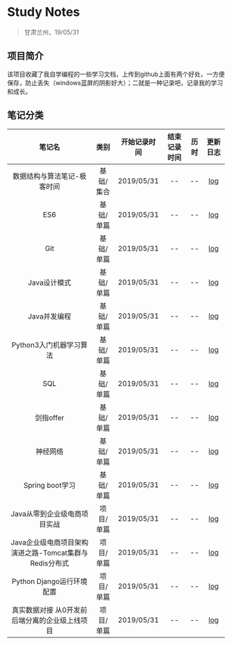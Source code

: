 # Study Notes

> 甘肃兰州，19/05/31

## 项目简介

该项目收藏了我自学编程的一些学习文档，上传到github上面有两个好处，一方便保存，防止丢失（windows蓝屏的阴影好大）；二就是一种记录吧，记录我的学习和成长。

## 笔记分类

| 笔记名 | 类别 | 开始记录时间 | 结束记录时间 | 历时 | 更新日志 |
| :------: | :----: | :------------: | :------------: | :----: | :--------: |
| 数据结构与算法笔记-极客时间 | 基础/集合 | 2019/05/31 | --   | --   | [log]() |
| ES6 | 基础/单篇 | 2019/05/31 | --   | --   | [log]() |
| Git | 基础/单篇 | 2019/05/31 | --   | --   | [log]() |
| Java设计模式 | 基础/单篇 | 2019/05/31 | --   | --   | [log]() |
| Java并发编程 | 基础/单篇 | 2019/05/31 | --   | --   | [log]() |
| Python3入门机器学习算法 | 基础/单篇 | 2019/05/31 | --   | --   | [log]() |
| SQL | 基础/单篇 | 2019/05/31 | --   | --   | [log]() |
| 剑指offer | 基础/单篇 | 2019/05/31 | --   | --   | [log]() |
| 神经网络 | 基础/单篇 | 2019/05/31 | --   | --   | [log]() |
| Spring boot学习 | 基础/单篇 | 2019/05/31 | --   | --   | [log]() |
| Java从零到企业级电商项目实战 | 项目/单篇 | 2019/05/31 | --   | --   | [log]() |
| Java企业级电商项目架构演进之路-Tomcat集群与Redis分布式 | 项目/单篇 | 2019/05/31 | --   | --   | [log]() |
| Python Django运行环境配置 | 项目/单篇 | 2019/05/31 | --   | --   | [log]() |
| 真实数据对接 从0开发前后端分离的企业级上线项目 | 项目/单篇 | 2019/05/31 | --   | --   | [log]() |

